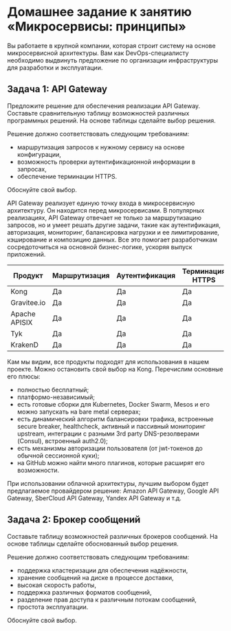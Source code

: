 
# Домашнее задание к занятию «Микросервисы: принципы»

Вы работаете в крупной компании, которая строит систему на основе микросервисной архитектуры.
Вам как DevOps-специалисту необходимо выдвинуть предложение по организации инфраструктуры для разработки и эксплуатации.

## Задача 1: API Gateway 

Предложите решение для обеспечения реализации API Gateway. Составьте сравнительную таблицу возможностей различных программных решений. На основе таблицы сделайте выбор решения.

Решение должно соответствовать следующим требованиям:
- маршрутизация запросов к нужному сервису на основе конфигурации,
- возможность проверки аутентификационной информации в запросах,
- обеспечение терминации HTTPS.

Обоснуйте свой выбор.

API Gateway реализует единую точку входа в микросервисную архитектуру. Он находится перед микросервисами. В популярных реализациях, API Gateway отвечает не только за маршрутизацию запросов, но и умеет решать другие задачи, такие как аутентификация, авторизация, мониторинг, балансировка нагрузки и ее лимитирование, кэширование и композицию данных. Все это помогает разработчикам сосредоточиться на основной бизнес-логике, ускоряя выпуск приложений.

| Продукт | Маршрутизация | Аутентификация | Терминация HTTPS |
|---|---|---|---|
| Kong | Да | Да | Да |
| Gravitee.io | Да | Да | Да |
| Apache APISIX | Да | Да | Да |
| Tyk | Да | Да | Да |
| KrakenD | Да | Да | Да |

Кам мы видим, все продукты подходят для использования в нашем проекте. Можно остановить свой выбор на Kong. Перечислим основные его плюсы:  
- полностью бесплатный;
- платформо-независимый; 
- есть готовые сборки для Kubernetes, Docker Swarm, Mesos и его можно запускать на bare metal серверах; 
- есть динамический алгоритм балансировки трафика, встроенные secure breaker, healthcheck, активный и пассивный мониторинг upstream, интеграции с разными 3rd party DNS-резолверами (Consul), встроенный auth2.0);
- есть механизмы авторизации пользователя (от jwt-токенов до обычной сессионной куки);
- на GitHub можно найти много плагинов, которые расширят его возможности.

При использовании облачной архитектуры, лучшим выбором будет предлагаемое провайдером решение: Amazon API Gateway, Google API Gateway, SberCloud API Gateway, Yandex API Gateway и т.д.


## Задача 2: Брокер сообщений

Составьте таблицу возможностей различных брокеров сообщений. На основе таблицы сделайте обоснованный выбор решения.

Решение должно соответствовать следующим требованиям:
- поддержка кластеризации для обеспечения надёжности,
- хранение сообщений на диске в процессе доставки,
- высокая скорость работы,
- поддержка различных форматов сообщений,
- разделение прав доступа к различным потокам сообщений,
- простота эксплуатации.

Обоснуйте свой выбор.
